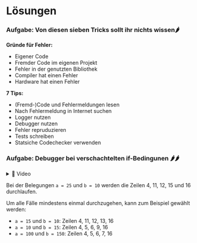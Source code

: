 # Lösungen

### Aufgabe: Von diesen sieben Tricks sollt ihr nichts wissen🌶

**Gründe für Fehler:**

* Eigener Code
* Fremder Code im eigenen Projekt
* Fehler in der genutzten Bibliothek
* Compiler hat einen Fehler
* Hardware hat einen Fehler

**7 Tips:**

* (Fremd-)Code und Fehlermeldungen lesen
* Nach Fehlermeldung in Internet suchen
* Logger nutzen
* Debugger nutzen
* Fehler repruduzieren
* Tests schreiben
* Statsiche Codechecker verwenden


### Aufgabe: Debugger bei verschachtelten if-Bedingunen 🌶🌶

<details>
<summary>
🎦 Video
</summary>
<iframe width="560" height="315" src="https://www.youtube.com/embed/-HcRBSCWV-I?si=FFRzMtc-c7l3hZjZ" title="YouTube video player" frameborder="0" allow="accelerometer; autoplay; clipboard-write; encrypted-media; gyroscope; picture-in-picture; web-share" allowfullscreen></iframe>
</details>


Bei der Belegungen `a = 25` und `b = 10` werden die Zeilen
4, 11, 12, 15 und 16 durchlaufen.

Um alle Fälle mindestens einmal durchzugehen, kann zum Beispiel gewählt werden:

* `a = 15` und `b = 10`: Zeilen 4, 11, 12, 13, 16
* `a = 10` und `b = 15`: Zeilen 4, 5, 6, 9, 16
* `a = 100` und `b = 150`: Zeilen 4, 5, 6, 7, 16
